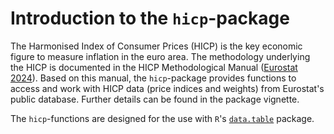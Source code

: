# Introduction to the `hicp`-package
The Harmonised Index of Consumer Prices (HICP) is the key economic figure to measure inflation in the euro area.
The methodology underlying the HICP is documented in the HICP Methodological Manual ([Eurostat 2024](https://ec.europa.eu/eurostat/web/products-manuals-and-guidelines/w/ks-gq-24-003)).
Based on this manual, the `hicp`-package provides functions to access and work with HICP data (price indices and weights) from Eurostat's public database.
Further details can be found in the package vignette. 

The `hicp`-functions are designed for the use with `R`'s [`data.table`](https://CRAN.R-project.org/package=data.table) package.
